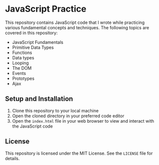 # JavaScript Practice

This repository contains JavaScript code that I wrote while practicing various fundamental concepts and techniques. The following topics are covered in this repository:

- JavaScript Fundamentals
- Primitive Data Types
- Functions
- Data types
- Looping
- The DOM
- Events
- Prototypes
- Ajax

## Setup and Installation

1. Clone this repository to your local machine
2. Open the cloned directory in your preferred code editor
3. Open the `index.html` file in your web browser to view and interact with the JavaScript code

## License

This repository is licensed under the MIT License. See the `LICENSE` file for details.
